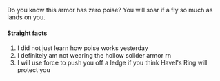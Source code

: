 Do you know this armor has zero poise? You will soar if a fly so much as lands on you. 

#### Straight facts

1. I did not just learn how poise works yesterday
2. I definitely am not wearing the hollow solider armor rn
3. I will use force to push you off a ledge if you think Havel's Ring will protect you
